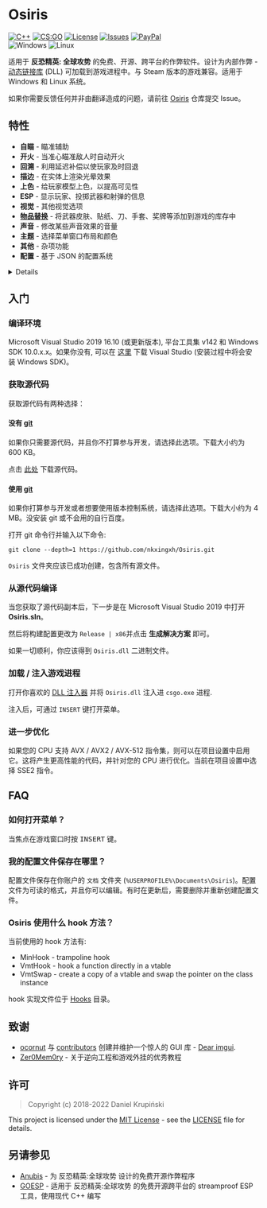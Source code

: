 # Osiris 
[![C++](https://img.shields.io/badge/language-C%2B%2B-%23f34b7d.svg?style=plastic)](https://en.wikipedia.org/wiki/C%2B%2B) 
[![CS:GO](https://img.shields.io/badge/game-CS%3AGO-yellow.svg?style=plastic)](https://store.steampowered.com/app/730/CounterStrike_Global_Offensive/) 
[![License](https://img.shields.io/github/license/danielkrupinski/Osiris.svg?style=plastic)](LICENSE)
[![Issues](https://img.shields.io/github/issues/danielkrupinski/Osiris.svg?style=plastic)](https://github.com/danielkrupinski/Osiris/issues)
[![PayPal](https://img.shields.io/badge/donate-PayPal-104098.svg?style=plastic&logo=PayPal)](https://paypal.me/DanielK19)
<br>![Windows](https://github.com/nkxingxh/Osiris/workflows/Windows/badge.svg?branch=master&event=push)
![Linux](https://github.com/danielkrupinski/Osiris/workflows/Linux/badge.svg?branch=master&event=push)

适用于 **反恐精英: 全球攻势** 的免费、开源、跨平台的作弊软件。设计为内部作弊 - [动态链接库](https://en.wikipedia.org/wiki/Dynamic-link_library) (DLL) 可加载到游戏进程中。与 Steam 版本的游戏兼容。适用于 Windows 和 Linux 系统。

如果你需要反馈任何并非由翻译造成的问题，请前往 [Osiris](https://github.com/danielkrupinski/Osiris) 仓库提交 Issue。

## 特性
*   **自瞄** - 瞄准辅助
*   **开火** - 当准心瞄准敌人时自动开火
*   **回溯** - 利用延迟补偿以使玩家及时回退
*   **描边** - 在实体上渲染光晕效果
*   **上色** - 给玩家模型上色，以提高可见性
*   **ESP** - 显示玩家、投掷武器和射弹的信息
*   **视觉** - 其他视觉选项
*   [**物品替换**](Source/InventoryChanger/) - 将武器皮肤、贴纸、刀、手套、奖牌等添加到游戏的库存中
*   **声音** - 修改某些声音效果的音量
*   **主题** - 选择菜单窗口布局和颜色
*   **其他** - 杂项功能
*   **配置** - 基于 JSON 的配置系统

<details>

*   **自瞄** - aim assistance
    *   **启用** - 主开关
    *   **On key \[ key \]** - 自瞄仅在选中的键按下时工作
    *   **Aimlock** - brings your aim to the target (affected by Smooth).
    *   **Silent** - aimbot is not visible on your screen (client-sided only)
    *   **Friendly fire** - treat allies as enemies
    *   **Visible only** - aim only on visible players
    *   **Scoped only** - aimbot works only when using scope (applies only to sniper rifles)
    *   **Ignore flash** - ignore flashbang i.e. aim when local player is flashed
    *   **Ignore smoke** - ignore smoke i.e. aim when target is in smoke
    *   **Auto shot** - shoot automatically when target found
    *   **Auto scope** - automatically scopes sniper rifle before shooting
    *   **Bone** - bone which aimbot aims at
    *   **Fov** - field-of-view which aimbot operates \[*0*-*255*\]
    *   **Smooth** - smooth aimbot movement in order to seem more human-like
    *   **Max aim inaccuracy** - maximum weapon inaccuracy allowing aimbot to run, lowering this value will e.g. disable aimbot while jumping or running

*   **开火** - automatically fires when crosshair is on enemy
    *   **启用** - 主开关
    *   **On key \[ key \]** - triggerbot works only when chosen key is being held
    *   **Friendly fire** - treat allies as enemies
    *   **Scoped only** - triggerbot works only when using scope (applies only to sniper rifles)
    *   **Ignore flash** - ignore flashbang i.e. shoot when local player is flashed
    *   **Ignore smoke** - ignore smoke i.e. shoot when target is in smoke
    *   **Hitgroup** - body parts on which triggerbot works
    *   **Shot delay** - delay time in ms (milliseconds)
    *   **Min damage** - minimal damage to fire.

*   **回溯** - abuse lag compensation in order to move players back in time
    *   **启用** - 主开关
    *   **Ignore smoke** - ignore smoke i.e. backtrack when target is in smoke
    *   **Time limit** - limit the backtracking window \[*1*-*200*ms\]

*   **描边** - render glow effect on entities

    *Allies, Enemies, Planting (player planting bomb), Defusing (player defusing bomb), Local player, Weapons (dropped weapons), C4, Planted C4, Chickens, Defuse kits, Projectiles, Hostages, Ragdolls* **/** *All, Visible, Occluded*

    *   **启用** - 主开关
    *   **Health based** - color is based on player's hp
    *   **Color** - glow color in rgba format
    *   **Style** - glow style { `Default`, `Rim3d`, `Edge`, `Edge Pulse` }

*   **上色** - color player models to improve visibility

    *Allies, Enemies, Planting (player planting bomb), Defusing (player defusing bomb), Local player, Weapons (dropped weapons), Hands (view model hands), Backtrack (requires backtrack to be enabled), Sleeves (view model)* **/** *All, Visible, Occluded*
    *   **启用** - 主开关
    *   **Health based** - color is based on player's hp
    *   **Blinking** - change transparency frequently
    *   **Material** - material applied to model { `Normal`, `Flat`, `Animated`, `Platinum`, `Glass`, `Chrome`, `Crystal`, `Silver`, `Gold`, `Plastic`, `Glow` }
    *   **Wireframe** - render triangle mesh instead of solid material
    *   **Cover** - draw chams material on top of the original material instead of overriding it
    *   **Ignore-Z** - draw material through walls

*   **ESP** - show additional information about players and game world
    1.  *Allies, Enemies*
        *   *All, Visible, Occluded*

    2.  *Weapons*

    3.  *Projectiles*
        *   *Flashbang, HE Grenade, Breach Charge, Bump Mine, Decoy Grenade, Molotov, TA Grenade, Smoke Grenade, Snowball*

    4.  *Danger Zone*
        *   *Sentries, Drones, Cash, Cash Dufflebag, Pistol Case, Light Case, Heavy Case, Explosive Case, Tools Case, Full Armor, Armor, Helmet, Parachute, Briefcase, Tablet Upgrade, ExoJump, Ammobox, Radar Jammer*

    *   **启用** - 主开关
    *   **Font** - esp text font
    *   **Snaplines** - draw snapline to player
    *   **Eye traces** - draw player eye traces (shows where player looks)
    *   **Box** - draw 2D box over player model
    *   **Name** - draw player name
    *   **Health** - draw player health
    *   **Health bar** - draw rectangle indicating player health
    *   **Armor** - draw player armor
    *   **Armor bar** - draw rectangle indicating player armor
    *   **Money** - draw player money
    *   **Head dot** - draw dot on player's head
    *   **Active Weapon** - draw player equipped weapon

*   **视觉** - miscellaneous visual options
    *   **Disable post-processing** - disable post-processing effects in order to increase FPS
    *   **Inverse ragdoll gravity** - inverse gravitational acceleration on falling player ragdoll corpse (during death sequence)
    *   **No fog** - remove fog from map for better visibility
    *   **No 3d sky** - remove 3d skybox from map - increases FPS
    *   **No visual recoil** - remove visual recoil punch effect
    *   **No hands** - remove arms / hands model from first-person view
    *   **No sleeves** - remove sleeves model from first-person view
    *   **No weapons** - remove weapons model from first-person view
    *   **No smoke** - remove smoke grenade effect
    *   **No blur** - remove blur
    *   **No scope overlay** - remove black overlay while scoping
    *   **No grass** - remove grass from map in Danger Zone mode (`dz_blacksite` and `dz_sirocco` maps)
    *   **No shadows** - disable dynamic shadows
    *   **Wireframe smoke** - render smoke skeleton instead of particle effect
    *   **Zoom \[ key \]** - enable zoom on unzoomable weapons
    *   **Thirdperson** - thirdperson view
    *   **Thirdperson distance** - camera distance in thirdperson view
    *   **View model FOV** - change view model FOV \[*-60*-*0*-*60*\] (0 - actual view model, negative values - decreased view model, positive values - increased view model)
    *   **FOV** - change view FOV \[*-60*-*0*-*60*\] (0 - actual view fov, negative values - decreased, positive values - increased)
    *   **Far Z** - far clipping range, useful after disabling fog on large maps (e.g `dz_sirocco`) to render distant buildings
    *   **Flash reduction** - reduces flashbang grenade effect \[*0*-*100*%\] (0 - full flash, 100 - no flash)
    *   **Brightness** - control game brightness \[*0.0*-*1.0*\]
    *   **Skybox** - change sky(box)
    *   **World color** - set world material ambient light color
    *   **Deagle spinner** - play "spinning" inspect animation when holding Deagle
    *   **Screen effect** - screenspace effect - *Drone cam, Drone cam with noise, Underwater, Healthboost, Dangerzone*
    *   **Hit effect** - show screen effect on enemy hit
    *   **Hit marker** - show a cross detail on enemy hit

*   **物品替换** - add weapon skins, stickers, knives, gloves, medals and more to your in-game inventory

*   **声音** - modify volume of certain sound effects
    *   **Chicken volume** - volume of chicken sounds

    *Local player, Allies, Enemies*
    *   **Master volume** - overall volume of sounds emitted by player
    *   **Headshot volume** - volume of headshot sound (when player gets headshoted)
    *   **Weapon volume** - volume of player weapon shots
    *   **Footstep volume** - volume of player footsteps

*   **其他** - miscellaneous features
    *   **Menu key \[ key \]** - menu toggle key

    *   **Menu style** - menu style toggle (*Classic* **/** *One window*)

    *   **Menu colors** - menu color theme (*Dark **/** Light **/** Classic*)

    *   **Anti AFK kick** - avoid auto-kick by server for inactivity

    *   **Auto strafe** - automatically strafe in air following mouse movement

    *   **Bunny hop** - automatically simulate space bar press / release while jump button is being held; increases movement speed

    *   **Clan tag** - set custom clan tag

    *   **Animated clan tag** - animate clan tag

    *   **Fast duck** - remove crouch delay

    *   **Sniper crosshair** - draw crosshair while holding sniper rifle

    *   **Recoil crosshair** - crosshair follows recoil pattern

    *   **Auto pistol** - fire pistols like automatic rifles

    *   **Auto reload** - automatically reload if weapon has empty clip

    *   **Auto accept** - automatically accept competitive match

    *   **Radar hack** - show enemies positions on radar

    *   **Reveal ranks** - show player ranks in scoreboard in competitive modes

    *   **Reveal money** - show enemies' money in scoreboard

    *   **Spectator list** - show nicknames of players spectating you

    *   **Watermark** - show cheat name in the upper-left screen corner and fps & ping in the upper-right corner

    *   **Offscreen Enemies** - draw circles on the screen indicating that there are enemies behind us

    *   **Fix animation LOD** - fix aimbot inaccuracy for players behind local player

    *   **Fix bone matrix** - correct client bone matrix to be closer to server one

    *   **Disable model occlusion** - draw player models even if they are behind thick walls

    *   **Kill message** - print message to chat after killing an enemy

    *   **Name stealer** - mimic other players names

    *   **Custom clantag** - set a custom clantag

    *   **Fast plant** - plants bomb on bombsite border, when holding <kbd>LMB</kbd> or <kbd>E</kbd> key

    *   **Fast Stop** - stops the player faster than normal

    *   **Quick reload** - perform quick weapon switch during reload for faster reload

    *   **Prepare revolver \[ key \]** - keep revolver cocked, optionally on key

    *   **Fix tablet signal** - allow use tablet on underground (dangerzone)

    *   **Hit Sound** - sound emitted when hurting enemy

    *   **Chocked packets** - length of sequence of chocked ticks

    *   **Max angle delta** - maximum viewangles change per tick

    *   **Aspect Ratio** - allows you to change the aspect ratio

    *   **Purchase List** - show the purchased equipment by enemies.

    *   **Reportbot** - automatically report players on server for cheating or other abusive actions
        *   **启用** - 主开关
        *   **Target** - report target *Enemies/Allies/All*
        *   **Delay** - delay between reports, in seconds
        *   **Aimbot** - report for aim assistance
        *   **Wallhack** - report for visual assistance
        *   **Other** - report for other assistance
        *   **Griefing** - report for griefing
        *   **Abusive Communications** - report for abusive communications

    *   **Unhook** - unload cheat

*   **Config** - JSON-based configuration system
    *   **Create config** - create new configuration file
    *   **Reset config** - restore default configuration settings (does not touch saved configuration)
    *   **Load selected** - load selected configuration file
    *   **Save selected** - save selected configuration file
    *   **Delete selected** - delete selected configuration file
    *   **Reload configs** - reload configs list
</details>

## 入门

### 编译环境
Microsoft Visual Studio 2019 16.10 (或更新版本), 平台工具集 v142 和 Windows SDK 10.0.x.x。如果你没有, 可以在 [这里](https://visualstudio.microsoft.com/) 下载 Visual Studio (安装过程中将会安装 Windows SDK)。

### 获取源代码

获取源代码有两种选择：

#### 没有 [git](https://git-scm.com)

如果你只需要源代码，并且你不打算参与开发，请选择此选项。下载大小约为 600 KB。

点击 [此处](https://github.com/nkxingxh/Osiris/archive/master.zip) 下载源代码。

#### 使用 [git](https://git-scm.com)

如果你打算参与开发或者想要使用版本控制系统，请选择此选项。下载大小约为 4 MB。没安装 git 或不会用的自行百度。

打开 git 命令行并输入以下命令: 

    git clone --depth=1 https://github.com/nkxingxh/Osiris.git

`Osiris` 文件夹应该已成功创建，包含所有源文件。

### 从源代码编译

当您获取了源代码副本后，下一步是在 Microsoft Visual Studio 2019 中打开 **Osiris.sln**。

然后将构建配置更改为 `Release | x86`并点击 **生成解决方案** 即可。

如果一切顺利，你应该得到 `Osiris.dll` 二进制文件。

### 加载 / 注入游戏进程

打开你喜欢的 [DLL 注入器](https://en.wikipedia.org/wiki/DLL_injection) 并将 `Osiris.dll` 注入进 `csgo.exe` 进程.

注入后，可通过 `INSERT` 键打开菜单。

### 进一步优化
如果您的 CPU 支持 AVX / AVX2 / AVX-512 指令集，则可以在项目设置中启用它。这将产生更高性能的代码，并针对您的 CPU 进行优化。当前在项目设置中选择 SSE2 指令。

## FAQ

### 如何打开菜单？
当焦点在游戏窗口时按 <kbd>INSERT</kbd> 键。

### 我的配置文件保存在哪里？
配置文件保存在你账户的 `文档` 文件夹 (`%USERPROFILE%\Documents\Osiris`)。配置文件为可读的格式，并且你可以编辑。有时在更新后，需要删除并重新创建配置文件。

### Osiris 使用什么 hook 方法？
当前使用的 hook 方法有:
*   MinHook - trampoline hook
*   VmtHook - hook a function directly in a vtable
*   VmtSwap - create a copy of a vtable and swap the pointer on the class instance

hook 实现文件位于 [Hooks](Source/Hooks) 目录。

## 致谢

*   [ocornut](https://github.com/ocornut) 与 [contributors](https://github.com/ocornut/imgui/graphs/contributors) 创建并维护一个惊人的 GUI 库 - [Dear imgui](https://github.com/ocornut/imgui).
*   [Zer0Mem0ry](https://github.com/Zer0Mem0ry) - 关于逆向工程和游戏外挂的优秀教程

## 许可

> Copyright (c) 2018-2022 Daniel Krupiński

This project is licensed under the [MIT License](https://opensource.org/licenses/mit-license.php) - see the [LICENSE](https://github.com/danielkrupinski/Osiris/blob/master/LICENSE) file for details.

## 另请参见
*   [Anubis](https://github.com/danielkrupinski/Anubis) - 为 反恐精英:全球攻势 设计的免费开源作弊程序
*   [GOESP](https://github.com/danielkrupinski/GOESP) - 适用于 反恐精英:全球攻势 的免费开源跨平台的 streamproof ESP 工具，使用现代 C++ 编写
